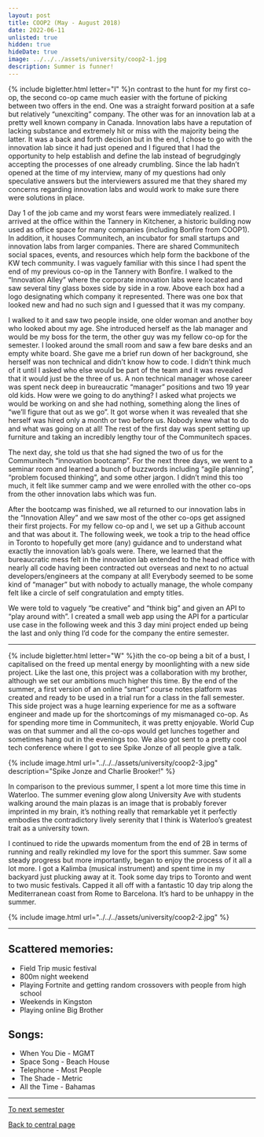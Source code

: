 ```yaml
---
layout: post
title: COOP2 (May - August 2018)
date: 2022-06-11
unlisted: true
hidden: true
hideDate: true
image: ../../../assets/university/coop2-1.jpg
description: Summer is funner!
---
```

{% include bigletter.html letter="I" %}n contrast to the hunt for my first co-op, the second co-op came much easier with the fortune of picking between two offers in the end. One was a straight forward position at a safe but relatively “unexciting” company. The other was for an innovation lab at a pretty well known company in Canada. Innovation labs have a reputation of lacking substance and extremely hit or miss with the majority being the latter. It was a back and forth decision but in the end, I chose to go with the innovation lab since it had just opened and I figured that I had the opportunity to help establish and define the lab instead of begrudgingly accepting the processes of one already crumbling. Since the lab hadn’t opened at the time of my interview, many of my questions had only speculative answers but the interviewers assured me that they shared my concerns regarding innovation labs and would work to make sure there were solutions in place.

Day 1 of the job came and my worst fears were immediately realized. I arrived at the office within the Tannery in Kitchener, a historic building now used as office space for many companies (including Bonfire from COOP1). In addition, it houses Communitech, an incubator for small startups and innovation labs from larger companies. There are shared Communitech social spaces, events, and resources which help form the backbone of the KW tech community. I was vaguely familiar with this since I had spent the end of my previous co-op in the Tannery with Bonfire. I walked to the “Innovation Alley” where the corporate innovation labs were located and saw several tiny glass boxes side by side in a row. Above each box had a logo designating which company it represented. There was one box that looked new and had no such sign and I guessed that it was my company.

I walked to it and saw two people inside, one older woman and another boy who looked about my age. She introduced herself as the lab manager and would be my boss for the term, the other guy was my fellow co-op for the semester. I looked around the small room and saw a few bare desks and an empty white board. She gave me a brief run down of her background, she herself was non technical and didn’t know how to code. I didn’t think much of it until I asked who else would be part of the team and it was revealed that it would just be the three of us. A non technical manager whose career was spent neck deep in bureaucratic “manager” positions and two 19 year old kids. How were we going to do anything? I asked what projects we would be working on and she had nothing, something along the lines of “we’ll figure that out as we go”. It got worse when it was revealed that she herself was hired only a month or two before us. Nobody knew what to do and what was going on at all! The rest of the first day was spent setting up furniture and taking an incredibly lengthy tour of the Communitech spaces.

The next day, she told us that she had signed the two of us for the Communitech “innovation bootcamp”. For the next three days, we went to a seminar room and learned a bunch of buzzwords including “agile planning”, “problem focused thinking”, and some other jargon. I didn’t mind this too much, it felt like summer camp and we were enrolled with the other co-ops from the other innovation labs which was fun.

After the bootcamp was finished, we all returned to our innovation labs in the “Innovation Alley” and we saw most of the other co-ops get assigned their first projects. For my fellow co-op and I, we set up a Github account and that was about it. The following week, we took a trip to the head office in Toronto to hopefully get more (any) guidance and to understand what exactly the innovation lab’s goals were. There, we learned that the bureaucratic mess felt in the innovation lab extended to the head office with nearly all code having been contracted out overseas and next to no actual developers/engineers at the company at all! Everybody seemed to be some kind of “manager” but with nobody to actually manage, the whole company felt like a circle of self congratulation and empty titles.

We were told to vaguely “be creative” and “think big” and given an API to “play around with”. I created a small web app using the API for a particular use case in the following week and this 3 day mini project ended up being the last and only thing I’d code for the company the entire semester.

---

{% include bigletter.html letter="W" %}ith the co-op being a bit of a bust, I capitalised on the freed up mental energy by moonlighting with a new side project. Like the last one, this project was a collaboration with my brother, although we set our ambitions much higher this time. By the end of the summer, a first version of an online “smart” course notes platform was created and ready to be used in a trial run for a class in the fall semester. This side project was a huge learning experience for me as a software engineer and made up for the shortcomings of my mismanaged co-op. As for spending more time in Communitech, it was pretty enjoyable. World Cup was on that summer and all the co-ops would get lunches together and sometimes hang out in the evenings too. We also got sent to a pretty cool tech conference where I got to see Spike Jonze of all people give a talk.

{% include image.html url="../../../assets/university/coop2-3.jpg" description="Spike Jonze and Charlie Brooker!" %}

In comparison to the previous summer, I spent a lot more time this time in Waterloo. The summer evening glow along University Ave with students walking around the main plazas is an image that is probably forever imprinted in my brain, it’s nothing really that remarkable yet it perfectly embodies the contradictory lively serenity that I think is Waterloo’s greatest trait as a university town.

I continued to ride the upwards momentum from the end of 2B in terms of running and really rekindled my love for the sport this summer. Saw some steady progress but more importantly, began to enjoy the process of it all a lot more. I got a Kalimba (musical instrument) and spent time in my backyard just plucking away at it. Took some day trips to Toronto and went to two music festivals. Capped it all off with a fantastic 10 day trip along the Mediterranean coast from Rome to Barcelona. It’s hard to be unhappy in the summer.

{% include image.html url="../../../assets/university/coop2-2.jpg" %}

---

## Scattered memories:
* Field Trip music festival
* 800m night weekend
* Playing Fortnite and getting random crossovers with people from high school
* Weekends in Kingston
* Playing online Big Brother

## Songs:
* When You Die - MGMT
* Space Song - Beach House
* Telephone - Most People
* The Shade - Metric
* All the Time - Bahamas

---

[To next semester](https://nick-xie.github.io/blog/2022/06/11/3a.html)

[Back to central page](https://nick-xie.github.io/blog/2022/06/11/this-was-university.html)
